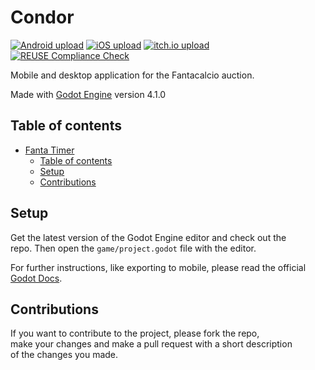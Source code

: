 <!--
SPDX-FileCopyrightText: 2023 Simon Dalvai <info@simondalvai.com>

SPDX-License-Identifier: CC0-1.0
-->

# Condor

[![Android upload](https://github.com/dulvui/fanta-timer/actions/workflows/upload-android.yml/badge.svg)](https://github.com/dulvui/fanta-timer/actions/workflows/upload-android.yml)
[![iOS upload](https://github.com/dulvui/fanta-timer/actions/workflows/upload-ios.yml/badge.svg)](https://github.com/dulvui/fanta-timer/actions/workflows/upload-ios.yml)
[![itch.io upload](https://github.com/dulvui/fanta-timer/actions/workflows/upload-itchio.yml/badge.svg)](https://github.com/dulvui/fanta-timer/actions/workflows/upload-itchio.yml)
[![REUSE Compliance Check](https://github.com/dulvui/fanta-timer/actions/workflows/reuse.yml/badge.svg?branch=main)](https://github.com/dulvui/fanta-timer/actions/workflows/reuse.yml)

Mobile and desktop application for the Fantacalcio auction.

Made with [Godot Engine](https://godotengine.org) version 4.1.0

## Table of contents

- [Fanta Timer](#fanta-timer)
  - [Table of contents](#table-of-contents)
  - [Setup](#setup)
  - [Contributions](#contributions)

## Setup
Get the latest version of the Godot Engine editor and check out the  
repo. Then open the `game/project.godot` file with the editor.

For further instructions, like exporting to mobile, please read the official [Godot Docs](https://docs.godotengine.org/en/stable/).

## Contributions
If you want to contribute to the project, please fork the repo,    
make your changes and make a pull request with a short description  
of the changes you made.

